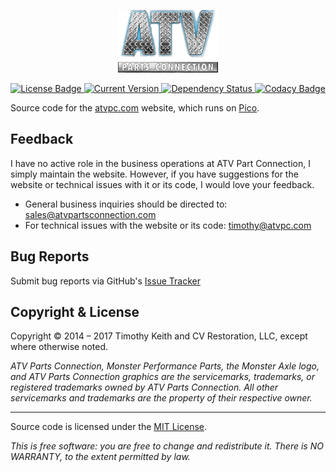 <p align="center">
    <img src="https://raw.githubusercontent.com/atvpc/atvpc.com/master/content/themes/ca-webstore/img/logo.png" alt="ATV Parts Connection Logo">
</p>
<p align="center">
    <a href="https://github.com/atvpc/atvpc.com/blob/master/LICENSE">
        <img src="https://img.shields.io/github/license/atvpc/atvpc.com.svg" alt="License Badge">
    </a>
    <a href="https://github.com/atvpc/atvpc.com/releases">
        <img src="https://img.shields.io/github/tag/atvpc/atvpc.com.svg" alt="Current Version">
    </a>
    <a href="https://gemnasium.com/github.com/atvpc/atvpc.com">
        <img src="https://gemnasium.com/badges/github.com/atvpc/atvpc.com.svg" alt="Dependency Status">
    </a>
    <a href="https://www.codacy.com/app/timothykeith/atvpc.com">
        <img src="https://api.codacy.com/project/badge/Grade/c18d8f710dc744fb940f1124b0f9378e" alt="Codacy Badge">
    </a>
</p>

Source code for the [atvpc.com](http://atvpc.com) website, which runs on [Pico](https://github.com/picocms/Pico).


## Feedback
I have no active role in the business operations at ATV Part Connection, I simply maintain the website. However, if you have suggestions for the website or technical issues with it or its code, I would love your feedback.

- General business inquiries should be directed to: [sales@atvpartsconnection.com](mailto:sales@atvpartsconnection.com)
- For technical issues with the website or its code: [timothy@atvpc.com](timothy@atvpc.com)

## Bug Reports
Submit bug reports via GitHub's [Issue Tracker](https://github.com/keithieopia/atvpc.com/issues)


## Copyright & License
Copyright &copy; 2014 &ndash; 2017 Timothy Keith and CV Restoration, LLC, except where otherwise noted.

*ATV Parts Connection, Monster Performance Parts, the Monster Axle logo, and ATV Parts Connection graphics are the servicemarks, trademarks, or registered trademarks owned by ATV Parts Connection. All other servicemarks and trademarks are the property of their respective owner.*

---

Source code is licensed under the [MIT License](https://github.com/keithieopia/atvpc.com/blob/master/LICENSE).

*This is free software: you are free to change and redistribute it. There is NO WARRANTY, to the extent permitted by law.*
